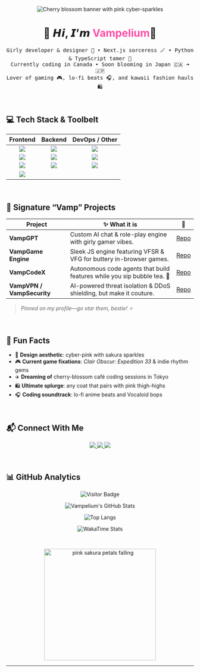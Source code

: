 <!-- ————————————————————————————————————————————
  💖 𝒱𝒶𝓂𝓅𝑒𝓁𝒾𝓊𝓂 𝒫𝓇𝑜𝒻𝒾𝓁𝑒 𝑅𝐸𝒜𝒟𝑀𝐸   💖
————————————————————————————————————————————-->

<!-- Cute pink cherry-blossom banner -->
<p align="center">
  <img src="https://github.com/Vampelium/Vampelium/raw/main/assets/banner-cherry-blossom.gif"
       alt="Cherry blossom banner with pink cyber-sparkles" />
</p>

<h1 align="center">
  🌸 𝙃𝙞, 𝙄’𝙢 <span style="color:#ff4da6;">Vampelium</span>🌸
</h1>

<p align="center">
  <samp>
    Girly developer & designer 💅 • Next.js sorceress 🪄 • Python & TypeScript tamer 🐍<br/>
    Currently coding in Canada • Soon blooming in Japan 🇨🇦 ➜ 🇯🇵<br/>
    Lover of gaming 🎮, lo-fi beats 🎧, and kawaii fashion hauls 🛍️
  </samp>
</p>

<br/>

## 💻 Tech Stack & Toolbelt
| Frontend | Backend | DevOps / Other |
| :---: | :---: | :---: |
| <img src="https://img.shields.io/badge/Next.js-000?logo=nextdotjs&logoColor=white"> | <img src="https://img.shields.io/badge/Python-3776AB?logo=python&logoColor=white"> | <img src="https://img.shields.io/badge/Docker-2496ED?logo=docker&logoColor=white"> |
| <img src="https://img.shields.io/badge/TypeScript-3178C6?logo=typescript&logoColor=white"> | <img src="https://img.shields.io/badge/Node.js-339933?logo=nodedotjs&logoColor=white"> | <img src="https://img.shields.io/badge/GitHub%20Actions-2088FF?logo=githubactions&logoColor=white"> |
| <img src="https://img.shields.io/badge/HTML5-E34F26?logo=html5&logoColor=white"> | <img src="https://img.shields.io/badge/Express-000?logo=express&logoColor=white"> | <img src="https://img.shields.io/badge/Cloudflare-F38020?logo=cloudflare&logoColor=white"> |
| <img src="https://img.shields.io/badge/CSS3-1572B6?logo=css3&logoColor=white"> | &nbsp; | &nbsp; |

<br/>

## 🌟 Signature “Vamp” Projects
| Project | ✨ What it is | 🔗 |
| --- | --- | --- |
| **VampGPT** | Custom AI chat & role-play engine with girly gamer vibes. | [Repo](https://github.com/Vampelium/VampGPT) |
| **VampGame Engine** | Sleek JS engine featuring VFSR & VFG for buttery in-browser games. | [Repo](https://github.com/Vampelium/VampGameEngine) |
| **VampCodeX** | Autonomous code agents that build features while you sip bubble tea. 🧋 | [Repo](https://github.com/Vampelium/VampCodeX) |
| **VampVPN / VampSecurity** | AI-powered threat isolation & DDoS shielding, but make it couture. | [Repo](https://github.com/Vampelium/VampSecurity) |

> _Pinned on my profile—go star them, bestie! ⭐_

<br/>

## 🎀 Fun Facts
- 🌸 **Design aesthetic**: cyber-pink with sakura sparkles  
- 🎮 **Current game fixations**: *Clair Obscur: Expedition 33* & indie rhythm gems  
- ✈️ **Dreaming of** cherry-blossom café coding sessions in Tokyo  
- 🛍️ **Ultimate splurge**: any coat that pairs with pink thigh-highs  
- 🎧 **Coding soundtrack**: lo-fi anime beats and Vocaloid bops  

<br/>

## 📬 Connect With Me
<p align="center">
  <a href="https://github.com/Vampelium">
    <img src="https://img.shields.io/badge/GitHub-ff4da6?style=for-the-badge&logo=github&logoColor=white"/>
  </a>
  <a href="https://vampelium.dev">
    <img src="https://img.shields.io/badge/Website-ff4da6?style=for-the-badge&logo=vercel&logoColor=white"/>
  </a>
  <a href="https://discordapp.com/users/vampcutie">
    <img src="https://img.shields.io/badge/Discord-vampcutie-ff4da6?style=for-the-badge&logo=discord&logoColor=white"/>
  </a>
</p>

<br/>

## 📊 GitHub Analytics
<div align="center">

![Visitor Badge](https://komarev.com/ghpvc/?username=Vampelium&style=flat-square&color=ff4da6)

![Vampelium's GitHub Stats](https://github-readme-stats.vercel.app/api?username=Vampelium&show_icons=true&theme=tokyonight&hide_border=true&title_color=ff4da6&icon_color=ff4da6)

![Top Langs](https://github-readme-stats.vercel.app/api/top-langs/?username=Vampelium&layout=compact&theme=tokyonight&hide_border=true&title_color=ff4da6)

<!-- WakaTime: replace USER_ID with your own -->
![WakaTime Stats](https://github-readme-stats.vercel.app/api/wakatime?username=USER_ID&theme=tokyonight&hide_border=true&title_color=ff4da6)

</div>

<br/>

<p align="center">
  <img src="https://github.com/Vampelium/Vampelium/raw/main/assets/footer-cherry.gif" width="300" alt="pink sakura petals falling">
</p>

---
